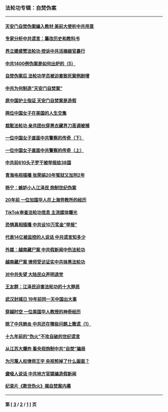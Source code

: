 ### 法轮功专辑：自焚伪案
---
#### [天安门自焚伪案编入教材 美前大使析中共用意](../../pages/nf5562/n13791932.md?08080430) 
#### [专家分析中共谎言：纂改历史和教科书](../../pages/nf5562/n13781542.md?08080430) 
#### [界立建盛赞法轮功 控诉中共活摘器官暴行](../../pages/nf5562/n13781971.md?08080430) 
#### [中共1400例伪案是如何出炉的（5）](../../pages/nf5562/n13226831.md?08080430) 
#### [自焚伪案后 法轮功学员被迫害致死案例剧增](../../pages/nf5562/n13190600.md?08080430) 
#### [中共为何制造“天安门自焚案”](../../pages/nf5562/n13183270.md?08080430) 
#### [原中国护士指证 天安门自焚案是造假](../../pages/nf5562/n13172289.md?08080430) 
#### [两位中国女子在美国的人生交集](../../pages/nf5562/n13156138.md?08080430) 
#### [栽赃法轮功 亲共团伙穿黑衣藏界刀高调被捕](../../pages/nf5562/n13073780.md?08080430) 
#### [一位中国女子直面中共警察的传奇（下）](../../pages/nf5562/n12989706.md?08080430) 
#### [一位中国女子直面中共警察的传奇（上）](../../pages/nf5562/n12985072.md?08080430) 
#### [中共前610头子罗干被举报给38国](../../pages/nf5562/n12975419.md?08080430) 
#### [青海电视插播 张荣娟20年冤狱又加刑2年](../../pages/nf5562/n12738166.md?08080430) 
#### [杨宁：嫉妒小人江泽民 炮制世纪伪案](../../pages/nf5562/n12724108.md?08080430) 
#### [20年前 一位加国华人在上海劳教所的经历](../../pages/nf5562/n12707932.md?08080430) 
#### [TikTok审查法轮功信息 主流媒体曝光](../../pages/nf5562/n12362336.md?08080430) 
#### [恐惧真相插播 中共设10万奖金“举报”](../../pages/nf5562/n12306396.md?08080430) 
#### [代表14亿被监控的人说话 中共谎言知多少](../../pages/nf5562/n12297484.md?08080430) 
#### [外媒：越南藏尸案 中共假新闻中伤法轮功](../../pages/nf5562/n12264411.md?08080430) 
#### [越南藏尸案 律师受访证实中共抹黑法轮功](../../pages/nf5562/n12261878.md?08080430) 
#### [对中共失望 大陆民众声明退党](../../pages/nf5562/n12187315.md?08080430) 
#### [王友群：江泽民迫害法轮功的十大罪恶](../../pages/nf5562/n12169074.md?08080430) 
#### [武汉封城日 19年前同一天中国出大事](../../pages/nf5562/n12150901.md?08080430) 
#### [穿越时空  一位美国华人教授的神奇经历](../../pages/nf5562/n12097460.md?08080430) 
#### [除了中共肺炎 中共还在哪些问题上撒谎（1）](../../pages/nf5562/n11955770.md?08080430) 
#### [十九年前的“伪火”不攻自破的世纪谎言](../../pages/nf5562/n11813238.md?08080430) 
#### [从江苏大爆炸 看央视炮制中共“自焚”骗局](../../pages/nf5562/n11140275.md?08080430) 
#### [为污蔑人权律师王宇 央视剪掉了什么画面？](../../pages/nf5562/n11130142.md?08080430) 
#### [聋哑人说话 中共地方官媒编造假新闻](../../pages/nf5562/n11006067.md?08080430) 
#### [纪录片《欺世伪火》揭自焚案内幕](../../pages/nf5562/n11002664.md?08080430) 

---
#### 第 [ [3](./3.md?08080430) / [2](./2.md?08080430) / [1](./1.md?08080430) ] 页
